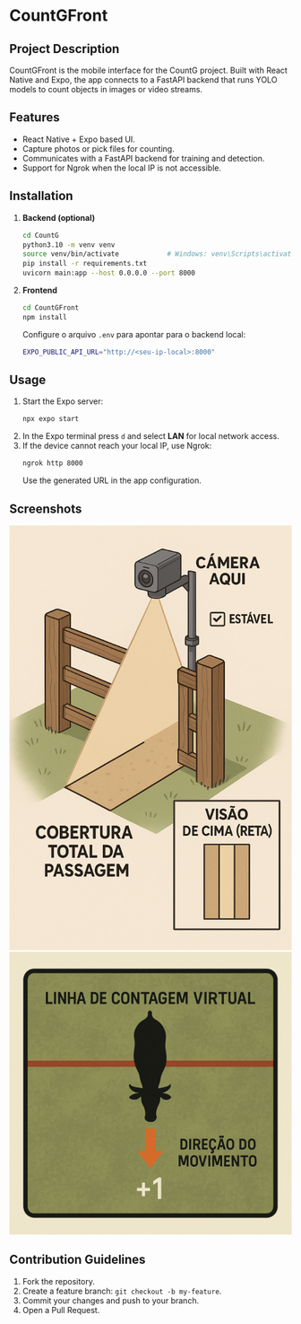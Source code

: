 # CountGFront

## Project Description

CountGFront is the mobile interface for the CountG project. Built with React Native and Expo, the app connects to a FastAPI backend that runs YOLO models to count objects in images or video streams.

## Features

- React Native + Expo based UI.
- Capture photos or pick files for counting.
- Communicates with a FastAPI backend for training and detection.
- Support for Ngrok when the local IP is not accessible.

## Installation

1. **Backend (optional)**
   ```bash
   cd CountG
   python3.10 -m venv venv
   source venv/bin/activate            # Windows: venv\Scripts\activate
   pip install -r requirements.txt
   uvicorn main:app --host 0.0.0.0 --port 8000
   ```
2. **Frontend**
   ```bash
   cd CountGFront
   npm install
   ```
   Configure o arquivo `.env` para apontar para o backend local:
   ```bash
   EXPO_PUBLIC_API_URL="http://<seu-ip-local>:8000"
   ```

## Usage

1. Start the Expo server:
   ```bash
   npx expo start
   ```
2. In the Expo terminal press `d` and select **LAN** for local network access.
3. If the device cannot reach your local IP, use Ngrok:
   ```bash
   ngrok http 8000
   ```
   Use the generated URL in the app configuration.

## Screenshots

![Camera positioning](assets/images/camera_positioning.png)
![Counting line setup](assets/images/counting_line.png)

## Contribution Guidelines

1. Fork the repository.
2. Create a feature branch: `git checkout -b my-feature`.
3. Commit your changes and push to your branch.
4. Open a Pull Request.
